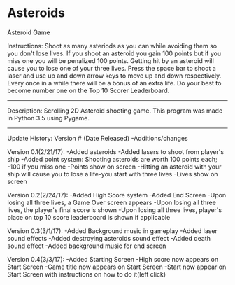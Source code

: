 # Asteroids
Asteroid Game

Instructions:
Shoot as many asteriods as you can while avoiding them so you don't lose lives. If you shoot an asteroid you gain 100 points but if you miss one you will be penalized 100 points. Getting hit by an asteroid will cause you to lose one of your three lives. Press the space bar to shoot a laser and use up and down arrow keys to move up and down respectively. Every once in a while there will be a bonus of an extra life. Do your best to become number one on the Top 10 Scorer Leaderboard.

--------------------------------------------------------------------------------------------------------------------------------

Description:
Scrolling 2D Asteroid shooting game. This program was made in Python 3.5 using Pygame.

--------------------------------------------------------------------------------------
Update History:
Version # (Date Released)
-Additions/changes

Version 0.1(2/21/17):
-Added asteroids
-Added lasers to shoot from player's ship
-Added point system: Shooting asteroids are worth 100 points each; -100 if you miss one
-Points show on screen
-Hitting an asteroid with your ship will cause you to lose a life-you start with three lives
-Lives show on screen

Version 0.2(2/24/17):
-Added High Score system
-Added End Screen
-Upon losing all three lives, a Game Over screen appears
-Upon losing all three lives, the player's final score is shown
-Upon losing all three lives, player's place on top 10 score leaderboard is shown if applicable

Version 0.3(3/1/17):
-Added Background music in gameplay
-Added laser sound effects
-Added destroying asteroids sound effect
-Added death sound effect
-Added background music for end screen

Version 0.4(3/3/17):
-Added Starting Screen
-High score now appears on Start Screen
-Game title now appears on Start Screen
-Start now appear on Start Screen with instructions on how to do it(left click)
